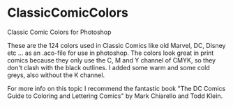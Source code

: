 # ClassicComicColors
Classic Comic Colors for Photoshop

These are the 124 colors used in Classic Comics like old Marvel, DC, Disney etc ... as an .aco-file for use in photoshop. The colors look great in print comics because they only use the C, M and Y channel of CMYK, so they don't clash with the black outlines. I added some warm and some cold greys, also without the K channel.

For more info on this topic I recommend the fantastic book "The DC Comics Guide to Coloring and Lettering Comics" by Mark Chiarello and Todd Klein.
